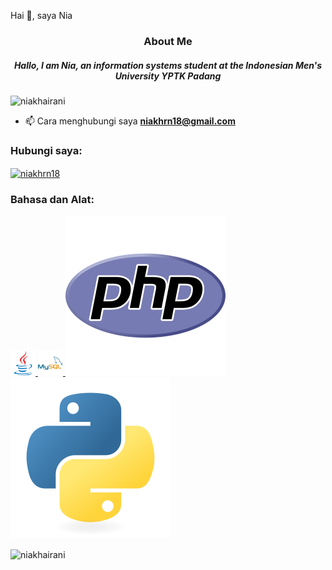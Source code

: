 <h align="center">Hai 👋, saya Nia</h>

<h3 align="center">About Me</h3>
<h5 align="center">Hallo, I am Nia, an information systems student at the Indonesian Men's University YPTK Padang</h5>

<p align="left"> <img src="https://komarev.com/ghpvc/?username=niakhairani&label=Profile%20views&color=0e75b6&style=flat" alt="niakhairani" /> </p>

- 📫 Cara menghubungi saya **niakhrn18@gmail.com**

<h3 align="left">Hubungi saya:</h3>
<p align="left">
<a href="https://instagram.com/niakhrn18" target="blank"><img align="center" src="https://raw.githubusercontent.com/rahuldkjain/github-profile-readme-generator/master/src/images/icons/Social/instagram.svg" alt="niakhrn18" height="30" width="40" /></a>
</p>

<h3 align="left">Bahasa dan Alat:</h3>
<p align="left"> <a href="https://www.java.com" target="_blank" rel="noreferrer"> <img src="https://raw.githubusercontent.com/devicons/devicon/master/icons/java/java-original.svg" alt="java" width="40" height="40"/> </a> <a href="https://www.mysql.com/" target="_blank" rel="noreferrer"> <img src="https://raw.githubusercontent.com/devicons/devicon/master/icons/mysql/mysql-original-wordmark.svg" alt="mysql" width="40" height="40"/> </a> <a href="https://www.php.net" target="_blank" rel="noreferrer"> <img src="https://raw.githubusercontent.com/devicons/devicon/master/icons/php/php-original.svg" alt="php" lebar="40" tinggi="40"/> </a> <a href="https://www.python.org" target="_blank" rel="noreferrer"> <img src="https://raw.githubusercontent.com/devicons/devicon/master/icons/python/python-original.svg" alt="python" lebar="40" tinggi="40"/> </a> </p>

<p> <img align="center" src="https://github-readme-stats.vercel.app/api?username=niakhairani&show_icons=true&locale=en" alt="niakhairani" /></p>
